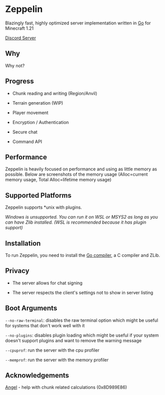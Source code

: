 # Zeppelin
Blazingly fast, highly optimized server implementation written in [Go](https://go.dev) for Minecraft 1.21

[Discord Server](https://discord.gg/T8qEtDWPak)

## Why
Why not?

## Progress
- Chunk reading and writing (Region/Anvil)

- Terrain generation (WIP)

- Player movement

- Encryption / Authentication

- Secure chat

- Command API

## Performance
Zeppelin is heavily focused on performance and using as little memory as possible. Below are screenshots of the memory usage (Alloc=current memory usage, Total Alloc=lifetime memory usage)

## Supported Platforms
Zeppelin supports *unix with plugins.

*Windows is unsupported. You can run it on WSL or MSYS2 as long as you can have Zlib installed. (WSL is recommended because it has plugin support)*

## Installation
To run Zeppelin, you need to install the [Go compiler](https://go.dev), a C compiler and ZLib.

## Privacy
- The server allows for chat signing

- The server respects the client's settings not to show in server listing

## Boot Arguments
`--no-raw-terminal`: disables the raw terminal option which might be useful for systems that don't work well with it

`--no-plugins`: disables plugin loading which might be useful if your system doesn't support plugins and want to remove the warning message

`--cpuprof`: run the server with the cpu profiler

`--memprof`: run the server with the memory profiler

## Acknowledgements
[Angel](https://github.com/aimjel) - help with chunk related calculations (0x8D989E86)